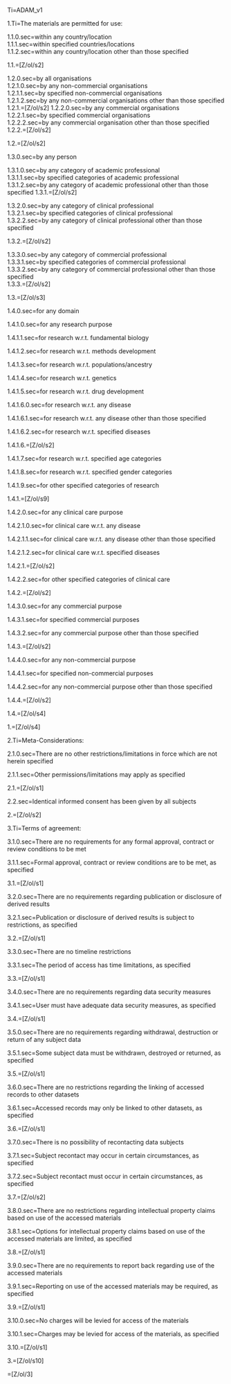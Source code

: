 Ti=ADAM_v1

1.Ti=The materials are permitted for use:			

1.1.0.sec=within any country/location			
1.1.1.sec=within specified countries/locations		
1.1.2.sec=within any country/location other than those specified		

1.1.=[Z/ol/s2]

1.2.0.sec=by all organisations			
1.2.1.0.sec=by any non-commercial organisations		
1.2.1.1.sec=by specified non-commercial organisations	
1.2.1.2.sec=by any non-commercial organisations other than those specified	
1.2.1.=[Z/ol/s2]
1.2.2.0.sec=by any commercial organisations		
1.2.2.1.sec=by specified commercial organisations	
1.2.2.2.sec=by any commercial organisation other than those specified	
1.2.2.=[Z/ol/s2]

1.2.=[Z/ol/s2]

1.3.0.sec=by any person			

1.3.1.0.sec=by any category of academic professional		
1.3.1.1.sec=by specified categories of academic professional	
1.3.1.2.sec=by any category of academic professional other than those specified	
1.3.1.=[Z/ol/s2]

1.3.2.0.sec=by any category of clinical professional		
1.3.2.1.sec=by specified categories of clinical professional	
1.3.2.2.sec=by any category of clinical professional other than those specified	

1.3.2.=[Z/ol/s2]

1.3.3.0.sec=by any category of commercial professional		
1.3.3.1.sec=by specified categories of commercial professional	
1.3.3.2.sec=by any category of commercial professional other than those specified	
1.3.3.=[Z/ol/s2]

1.3.=[Z/ol/s3]

1.4.0.sec=for any domain		
	
1.4.1.0.sec=for any research purpose

1.4.1.1.sec=for research w.r.t. fundamental biology	

1.4.1.2.sec=for research w.r.t. methods development	

1.4.1.3.sec=for research w.r.t. populations/ancestry	

1.4.1.4.sec=for research w.r.t.  genetics	

1.4.1.5.sec=for research w.r.t. drug development	

1.4.1.6.0.sec=for research w.r.t. any disease	

1.4.1.6.1.sec=for research w.r.t. any disease other than those specified

1.4.1.6.2.sec=for research w.r.t. specified diseases

1.4.1.6.=[Z/ol/s2]

1.4.1.7.sec=for research w.r.t. specified age categories	

1.4.1.8.sec=for research w.r.t. specified gender categories	

1.4.1.9.sec=for other specified categories of research	

1.4.1.=[Z/ol/s9]

1.4.2.0.sec=for any clinical care purpose		

1.4.2.1.0.sec=for clinical care w.r.t.  any disease	

1.4.2.1.1.sec=for clinical care w.r.t.  any disease other than those specified

1.4.2.1.2.sec=for clinical care w.r.t. specified diseases

1.4.2.1.=[Z/ol/s2]

1.4.2.2.sec=for other specified categories of clinical care 	

1.4.2.=[Z/ol/s2]


1.4.3.0.sec=for any commercial purpose		

1.4.3.1.sec=for specified commercial purposes

1.4.3.2.sec=for any commercial purpose other than those specified	

1.4.3.=[Z/ol/s2]

1.4.4.0.sec=for any non-commercial purpose		

1.4.4.1.sec=for specified non-commercial purposes	

1.4.4.2.sec=for any non-commercial purpose other than those specified	

1.4.4.=[Z/ol/s2]

1.4.=[Z/ol/s4]

1.=[Z/ol/s4]

2.Ti=Meta-Considerations:			

2.1.0.sec=There are no other restrictions/limitations in force which are not herein specified			

2.1.1.sec=Other permissions/limitations may apply as specified		

2.1.=[Z/ol/s1]

2.2.sec=Identical informed consent has been given by all subjects			

2.=[Z/ol/s2]

3.Ti=Terms of agreement:

3.1.0.sec=There are no requirements for any formal approval, contract or review conditions to be met

3.1.1.sec=Formal approval, contract or review conditions are to be met, as specified

3.1.=[Z/ol/s1]

3.2.0.sec=There are no requirements regarding publication or disclosure of derived results

3.2.1.sec=Publication or disclosure of derived results is subject to restrictions, as specified

3.2.=[Z/ol/s1]

3.3.0.sec=There are no timeline restrictions

3.3.1.sec=The period of access has time limitations, as specified

3.3.=[Z/ol/s1]

3.4.0.sec=There are no requirements regarding data security measures

3.4.1.sec=User must have adequate data security measures, as specified

3.4.=[Z/ol/s1]

3.5.0.sec=There are no requirements regarding withdrawal, destruction or return of any subject data

3.5.1.sec=Some subject data must be withdrawn, destroyed or returned, as specified

3.5.=[Z/ol/s1]

3.6.0.sec=There are no restrictions regarding the linking of accessed records to other datasets

3.6.1.sec=Accessed records may only be linked to other datasets, as specified

3.6.=[Z/ol/s1]

3.7.0.sec=There is no possibility of recontacting data subjects

3.7.1.sec=Subject recontact may occur in certain circumstances, as specified

3.7.2.sec=Subject recontact must occur in certain circumstances, as specified

3.7.=[Z/ol/s2]

3.8.0.sec=There are no restrictions regarding intellectual property claims based on use of the accessed materials

3.8.1.sec=Options for intellectual property claims based on use of the accessed materials are limited, as specified

3.8.=[Z/ol/s1]

3.9.0.sec=There are no requirements to report back regarding use of the accessed materials

3.9.1.sec=Reporting on use of the accessed materials may be required, as specified

3.9.=[Z/ol/s1]

3.10.0.sec=No charges will be levied for access of the materials

3.10.1.sec=Charges may be levied for access of the materials, as specified

3.10.=[Z/ol/s1]

3.=[Z/ol/s10]

=[Z/ol/3]